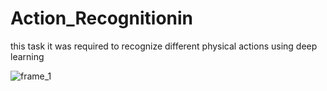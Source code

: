 # Action_Recognitionin 


this task it was required to recognize different physical actions using deep learning



![frame_1](https://github.com/msalaho1/Action_Recognition/assets/80982737/aa7bd584-9cc9-45b7-a508-7efac9a6ad90)
